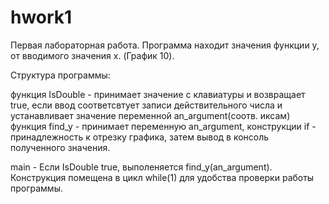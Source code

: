 # hwork1

Первая лабораторная работа.
Программа находит значения функции y, от вводимого значения x. (График 10).

Структура программы:

функция IsDouble - принимает значение с клавиатуры и возвращает true, если ввод соответсвтует записи действительного числа и устанавливает значение переменной an_argument(соотв. иксам)
функция find_y - принимает переменную an_argument, конструкции if - принадлежность к отрезку графика, затем вывод в консоль полученного значения.

main - Если IsDouble true, выполеняется find_y(an_argument). Конструкция помещена в цикл while(1) для удобства проверки работы программы.
